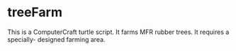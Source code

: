 treeFarm
========

This is a ComputerCraft turtle script. It farms MFR rubber trees. It requires a specially-
designed farming area.